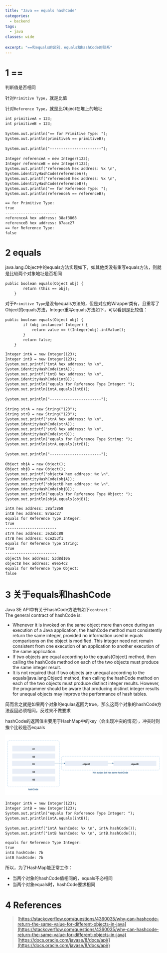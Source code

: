 ```yaml
---
title: "Java == equals hashCode"
categories:
  - backend
tags:
  - java
classes: wide

excerpt: "==和equals的区别，equals和hashCode的联系"
---
```


# 1 ==
判断值是否相同

针对`Primitive Type`，就是比值

针对`Reference Type`，就是比Object在堆上的地址

```
int primitiveA = 123;
int primitiveB = 123;

System.out.println("== for Primitive Type: ");
System.out.println(primitiveA == primitiveB);

System.out.println("-----------------------");

Integer referenceA = new Integer(123);
Integer referenceB = new Integer(123);
System.out.printf("referenceA hex address: %x \n", System.identityHashCode(referenceA));
System.out.printf("referenceB hex address: %x \n", System.identityHashCode(referenceB));
System.out.println("== for Reference Type: ");
System.out.println(referenceA == referenceB);
```

```
== for Primitive Type: 
true
-----------------------
referenceA hex address: 38af3868 
referenceB hex address: 87aac27 
== for Reference Type: 
false
```

# 2 equals

java.lang.Object中的equals方法实现如下，如其他类没有重写equals方法，则就是比较两个对象地址是否相同
```
public boolean equals(Object obj) {
        return (this == obj);
    }
```

对于`Primitive Type`是没有equals方法的，但是对应的Wrapper类有，且重写了Object的equals方法，Integer重写equals方法如下，可以看到是比较值：
```
public boolean equals(Object obj) {
        if (obj instanceof Integer) {
            return value == ((Integer)obj).intValue();
        }
        return false;
    }
```

```
Integer intA = new Integer(123);
Integer intB = new Integer(123);
System.out.printf("intA hex address: %x \n", System.identityHashCode(intA));
System.out.printf("intB hex address: %x \n", System.identityHashCode(intB));
System.out.println("equals for Reference Type Integer: ");
System.out.println(intA.equals(intB));

System.out.println("-----------------------");

String strA = new String("123");
String strB = new String("123");
System.out.printf("strA hex address: %x \n", System.identityHashCode(strA));
System.out.printf("strB hex address: %x \n", System.identityHashCode(strB));
System.out.println("equals for Reference Type String: ");
System.out.println(strA.equals(strB));

System.out.println("-----------------------");

Object objA = new Object();
Object objB = new Object();
System.out.printf("objectA hex address: %x \n", System.identityHashCode(objA));
System.out.printf("objectB hex address: %x \n", System.identityHashCode(objB));
System.out.println("equals for Reference Type Object: ");
System.out.println(objA.equals(objB));
```
```
intA hex address: 38af3868 
intB hex address: 87aac27 
equals for Reference Type Integer: 
true
-----------------------
strA hex address: 3e3abc88 
strB hex address: 6ce253f1 
equals for Reference Type String: 
true
-----------------------
objectA hex address: 53d8d10a 
objectB hex address: e9e54c2 
equals for Reference Type Object: 
false
```

# 3 关于equals和hashCode
Java SE API中有关于hashCode方法有如下`contract`：  
The general contract of hashCode is:

- Whenever it is invoked on the same object more than once during an execution of a Java application, the hashCode method must consistently return the same integer, provided no information used in equals comparisons on the object is modified. This integer need not remain consistent from one execution of an application to another execution of the same application.
- If two objects are equal according to the equals(Object) method, then calling the hashCode method on each of the two objects must produce the same integer result.
- It is not required that if two objects are unequal according to the equals(java.lang.Object) method, then calling the hashCode method on each of the two objects must produce distinct integer results. However, the programmer should be aware that producing distinct integer results for unequal objects may improve the performance of hash tables.

简而言之就是如果两个对象的equlas返回为true，那么这两个对象的hashCode方法返回必须相同，反过来不做要求

hashCode的返回值主要用于HashMap中的key（会出现冲突的情况），冲突时则挨个比较是否equals

![](https://raw.githubusercontent.com/ZQQ1024/pictures/master/20191117103054.png)

```
Integer intA = new Integer(123);
Integer intB = new Integer(123);
System.out.println("equals for Reference Type Integer: ");
System.out.println(intA.equals(intB));

System.out.printf("intA hashCode: %x \n", intA.hashCode());
System.out.printf("intB hashCode: %x \n", intB.hashCode());
```
```
equals for Reference Type Integer: 
true
intA hashCode: 7b 
intB hashCode: 7b 
```

所以，为了HashMap能正常工作：
- 当两个对象的hashCode值相同的，equals不必相同
- 当两个对象equals时，hashCode要求相同

# 4 References
> [https://stackoverflow.com/questions/4360035/why-can-hashcode-return-the-same-value-for-different-objects-in-java](https://stackoverflow.com/questions/4360035/why-can-hashcode-return-the-same-value-for-different-objects-in-java)  
[https://docs.oracle.com/javase/8/docs/api/](https://docs.oracle.com/javase/8/docs/api/)